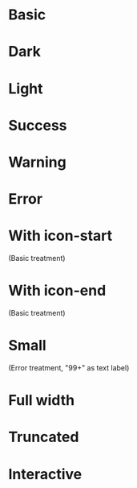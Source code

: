 # Basic

# Dark

# Light

# Success

# Warning

# Error

# With icon-start
(Basic treatment)

# With icon-end
(Basic treatment)

# Small
(Error treatment, "99+" as text label)

# Full width

# Truncated

# Interactive